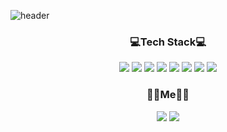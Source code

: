 

![header](https://capsule-render.vercel.app/api?type=slice&color=auto&height=300&section=header&text=HongJunHo&fontSize=90)

<h3 align="center">💻Tech Stack💻</h3>


<div align="center"></svg><img src="https://img.shields.io/badge/Go-00ADD8?style=flat-square&logo=Go&logoColor=white"/> </svg><img src="https://img.shields.io/badge/Gin-008ECF?style=flat-square&logo=Gin&logoColor=white"/> </svg><img src="https://img.shields.io/badge/Docker-2496ED?style=flat-square&logo=Docker&logoColor=white"/> </svg><img src="https://img.shields.io/badge/Java-007396?style=flat-square&logo=Java&logoColor=white"/> <img src="https://img.shields.io/badge/Spring Boot-6DB33F?style=flat-square&logo=Spring Boot&logoColor=white"/> <img src="https://img.shields.io/badge/MYSQL-4479A1?style=flat-square&logo=MYSQL&logoColor=white"/> <img src="https://img.shields.io/badge/Amazon AWS-232F3E?style=flat-square&logo=Amazon AWS&logoColor=white"/> <img src="https://img.shields.io/badge/PWA-5A0FC8?style=flat-square&logo=PWA&logoColor=white"/></div> 


<h3 align="center">👨‍💻Me👨‍💻</h3>

<div align="center">
<a href="https://romantic-hubcap-331.notion.site/Juno-357452be2d5e41bea28edb0878fe19d8"><img src="https://img.shields.io/badge/resume-000000?style=flat-square&logo=Notion&logoColor=white"/></a> <a href="[https://bit.ly/3GYkK3T](https://www.canva.com/design/DAF90Gf6qF8/wuy1BLv6sXhCBTFNpFqDGw/view?utm_content=DAF90Gf6qF8&utm_campaign=designshare&utm_medium=link&utm_source=editor)"><img src="https://img.shields.io/badge/PortFolio-204ECF?style=flat-square&logo=GitHub&logoColor=white"/></a>
</div>
